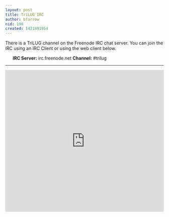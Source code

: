 ```yaml
---
layout: post
title: TriLUG IRC
author: bfarrow
nid: 190
created: 1421891954
---
```

There is a TriLUG channel on the Freenode IRC chat server. You can join the IRC using an IRC Client or using the web client below.
<ul>
<strong>IRC Server:</strong> irc.freenode.net
<strong>Channel:</strong> #trilug
</ul>
<hr>
<iframe src="https://kiwiirc.com/client/irc.freenode.net/?nick=web_guest|?#trilug" style="border:0; width:100%; height:450px;"></iframe>
